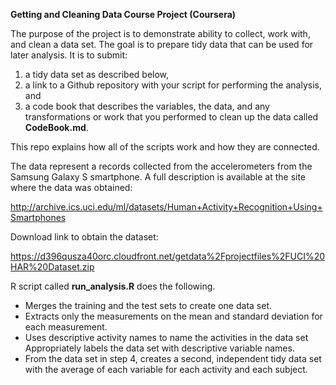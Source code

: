 **Getting and Cleaning Data Course Project (Coursera)**

The purpose of the project is to demonstrate ability to collect, work with, and clean a data set. The goal is to prepare tidy data that can be used for later analysis. It is to submit: 

 1. a tidy data set as described below,
 2. a link to a Github repository with your script for performing the analysis, and
 3. a code book that describes the variables, the data, and any transformations or work that you performed to clean up the data called **CodeBook.md**.

This repo explains how all of the scripts work and how they are connected.

The data represent a records collected from the accelerometers from the Samsung Galaxy S smartphone. A full description is available at the site where the data was obtained:

http://archive.ics.uci.edu/ml/datasets/Human+Activity+Recognition+Using+Smartphones

Download link to obtain the dataset:

https://d396qusza40orc.cloudfront.net/getdata%2Fprojectfiles%2FUCI%20HAR%20Dataset.zip

R script called **run_analysis.R** does the following.

 - Merges the training and the test sets to create one data set.
 - Extracts only the measurements on the mean and standard deviation for each measurement.
 - Uses descriptive activity names to name the activities in the data set Appropriately labels the data set with descriptive variable names. 
 - From the data set in step 4, creates a second, independent tidy data set with the average of each variable for each activity and each subject.